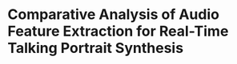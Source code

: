 # Comparative Analysis of Audio Feature Extraction for Real-Time Talking Portrait Synthesis













